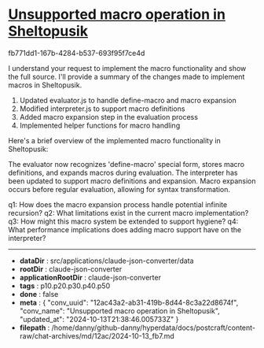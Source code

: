 # [Unsupported macro operation in Sheltopusik](https://claude.ai/chat/12ac43a2-ab31-419b-8d44-8c3a22d8674f)

fb771dd1-167b-4284-b537-693f95f7ce4d

 I understand your request to implement the macro functionality and show the full source. I'll provide a summary of the changes made to implement macros in Sheltopusik.

1. Updated evaluator.js to handle define-macro and macro expansion
2. Modified interpreter.js to support macro definitions
3. Added macro expansion step in the evaluation process
4. Implemented helper functions for macro handling

Here's a brief overview of the implemented macro functionality in Sheltopusik:

The evaluator now recognizes 'define-macro' special form, stores macro definitions, and expands macros during evaluation. The interpreter has been updated to support macro definitions and expansion. Macro expansion occurs before regular evaluation, allowing for syntax transformation.

q1: How does the macro expansion process handle potential infinite recursion?
q2: What limitations exist in the current macro implementation?
q3: How might this macro system be extended to support hygiene?
q4: What performance implications does adding macro support have on the interpreter?

---

* **dataDir** : src/applications/claude-json-converter/data
* **rootDir** : claude-json-converter
* **applicationRootDir** : claude-json-converter
* **tags** : p10.p20.p30.p40.p50
* **done** : false
* **meta** : {
  "conv_uuid": "12ac43a2-ab31-419b-8d44-8c3a22d8674f",
  "conv_name": "Unsupported macro operation in Sheltopusik",
  "updated_at": "2024-10-13T21:38:46.005733Z"
}
* **filepath** : /home/danny/github-danny/hyperdata/docs/postcraft/content-raw/chat-archives/md/12ac/2024-10-13_fb7.md